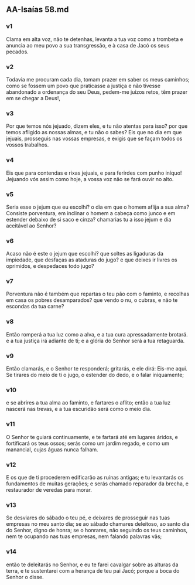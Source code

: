 ## AA-Isaías 58.md
### v1
 Clama em alta voz, não te detenhas, levanta a tua voz como a trombeta e anuncia ao meu povo a sua transgressão, e à casa de Jacó os seus pecados.
### v2
 Todavia me procuram cada dia, tomam prazer em saber os meus caminhos; como se fossem um povo que praticasse a justiça e não tivesse abandonado a ordenança do seu Deus, pedem-me juízos retos, têm prazer em se chegar a Deus!,
### v3
 Por que temos nós jejuado, dizem eles, e tu não atentas para isso? por que temos afligido as nossas almas, e tu não o sabes? Eis que no dia em que jejuais, prosseguis nas vossas empresas, e exigis que se façam todos os vossos trabalhos.
### v4
 Eis que para contendas e rixas jejuais, e para ferirdes com punho iníquo! Jejuando vós assim como hoje, a vossa voz não se fará ouvir no alto.
### v5
 Seria esse o jejum que eu escolhi? o dia em que o homem aflija a sua alma? Consiste porventura, em inclinar o homem a cabeça como junco e em estender debaixo de si saco e cinza? chamarias tu a isso jejum e dia aceitável ao Senhor?
### v6
 Acaso não é este o jejum que escolhi? que soltes as ligaduras da impiedade, que desfaças as ataduras do jugo? e que deixes ir livres os oprimidos, e despedaces todo jugo?
### v7
 Porventura não é também que repartas o teu pão com o faminto, e recolhas em casa os pobres desamparados? que vendo o nu, o cubras, e não te escondas da tua carne?
### v8
 Então romperá a tua luz como a alva, e a tua cura apressadamente brotará. e a tua justiça irá adiante de ti; e a glória do Senhor será a tua retaguarda.
### v9
 Então clamarás, e o Senhor te responderá; gritarás, e ele dirá: Eis-me aqui. Se tirares do meio de ti o jugo, o estender do dedo, e o falar iniquamente;
### v10
 e se abrires a tua alma ao faminto, e fartares o aflito; então a tua luz nascerá nas trevas, e a tua escuridão será como o meio dia.
### v11
 O Senhor te guiará continuamente, e te fartará até em lugares áridos, e fortificará os teus ossos; serás como um jardim regado, e como um manancial, cujas águas nunca falham.
### v12
 E os que de ti procederem edificarão as ruínas antigas; e tu levantarás os fundamentos de muitas gerações; e serás chamado reparador da brecha, e restaurador de veredas para morar.
### v13
 Se desviares do sábado o teu pé, e deixares de prosseguir nas tuas empresas no meu santo dia; se ao sábado chamares deleitoso, ao santo dia do Senhor, digno de honra; se o honrares, não seguindo os teus caminhos, nem te ocupando nas tuas empresas, nem falando palavras vãs;
### v14
 então te deleitarás no Senhor, e eu te farei cavalgar sobre as alturas da terra, e te sustentarei com a herança de teu pai Jacó; porque a boca do Senhor o disse.
